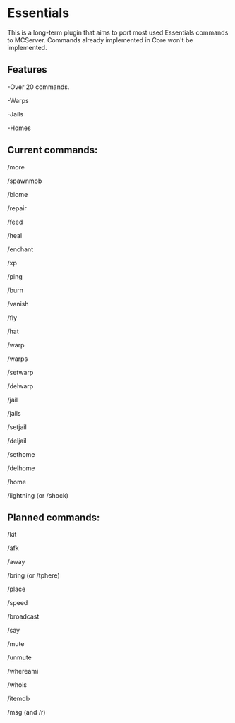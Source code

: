Essentials
===========

This is a long-term plugin that aims to port most used Essentials commands to MCServer. Commands already implemented in Core won't be implemented.

Features
---
-Over 20 commands.

-Warps

-Jails

-Homes

Current commands:
---
/more

/spawnmob

/biome

/repair

/feed

/heal

/enchant

/xp

/ping

/burn

/vanish

/fly

/hat

/warp

/warps

/setwarp

/delwarp

/jail

/jails

/setjail

/deljail

/sethome

/delhome

/home

/lightning (or /shock)

Planned commands:
---

/kit

/afk

/away

/bring (or /tphere)

/place

/speed

/broadcast

/say

/mute

/unmute

/whereami

/whois

/itemdb

/msg (and /r)
